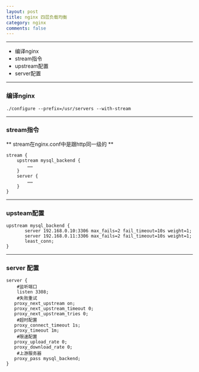 ```yaml
---
layout: post
title: nginx 四层负载均衡
category: nginx
comments: false
---
```


---
  * 编译nginx 
  * stream指令
  * upstream配置
  * server配置

---

### 编译nginx 

```
./configure --prefix=/usr/servers --with-stream
```
---

### stream指令

** stream在nginx.conf中是跟http同一级的 ** 

```
stream {
    upstream mysql_backend {
        ……
    }
    server {
        ……
    }
}

```

---

### upsteam配置

```
upstream mysql_backend {
       server 192.168.0.10:3306 max_fails=2 fail_timeout=10s weight=1;
       server 192.168.0.11:3306 max_fails=2 fail_timeout=10s weight=1;
       least_conn;
}

```

---

### server 配置

```
server {
    #监听端口
    listen 3308;
    #失败重试
   proxy_next_upstream on;
   proxy_next_upstream_timeout 0;
   proxy_next_upstream_tries 0;
    #超时配置
   proxy_connect_timeout 1s;
   proxy_timeout 1m;
    #限速配置
   proxy_upload_rate 0;
   proxy_download_rate 0;
    #上游服务器
   proxy_pass mysql_backend;
}
```




